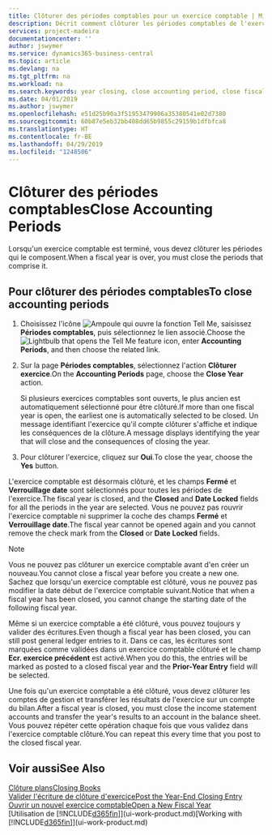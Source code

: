 ```yaml
---
title: Clôturer des périodes comptables pour un exercice comptable | Microsoft Docs
description: Décrit comment clôturer les périodes comptables de l'exercice comptable.
services: project-madeira
documentationcenter: ''
author: jswymer
ms.service: dynamics365-business-central
ms.topic: article
ms.devlang: na
ms.tgt_pltfrm: na
ms.workload: na
ms.search.keywords: year closing, close accounting period, close fiscal year, bank account detailed trial balance
ms.date: 04/01/2019
ms.author: jswymer
ms.openlocfilehash: e51d25b90a3f51953479906a35380541e02d7380
ms.sourcegitcommit: 60b87e5eb32bb408dd65b9855c29159b1dfbfca8
ms.translationtype: HT
ms.contentlocale: fr-BE
ms.lasthandoff: 04/29/2019
ms.locfileid: "1248506"
---
```

# <a name="close-accounting-periods"></a><span data-ttu-id="f9d75-103">Clôturer des périodes comptables</span><span class="sxs-lookup"><span data-stu-id="f9d75-103">Close Accounting Periods</span></span>
<span data-ttu-id="f9d75-104">Lorsqu'un exercice comptable est terminé, vous devez clôturer les périodes qui le composent.</span><span class="sxs-lookup"><span data-stu-id="f9d75-104">When a fiscal year is over, you must close the periods that comprise it.</span></span>

## <a name="to-close-accounting-periods"></a><span data-ttu-id="f9d75-105">Pour clôturer des périodes comptables</span><span class="sxs-lookup"><span data-stu-id="f9d75-105">To close accounting periods</span></span>
1. <span data-ttu-id="f9d75-106">Choisissez l'icône ![Ampoule qui ouvre la fonction Tell Me](media/ui-search/search_small.png "Dites-moi ce que vous voulez faire"), saisissez **Périodes comptables**, puis sélectionnez le lien associé.</span><span class="sxs-lookup"><span data-stu-id="f9d75-106">Choose the ![Lightbulb that opens the Tell Me feature](media/ui-search/search_small.png "Tell me what you want to do") icon, enter **Accounting Periods**, and then choose the related link.</span></span>
2. <span data-ttu-id="f9d75-107">Sur la page **Périodes comptables**, sélectionnez l'action **Clôturer exercice**.</span><span class="sxs-lookup"><span data-stu-id="f9d75-107">On the **Accounting Periods** page, choose the **Close Year** action.</span></span>

    <span data-ttu-id="f9d75-108">Si plusieurs exercices comptables sont ouverts, le plus ancien est automatiquement sélectionné pour être clôturé.</span><span class="sxs-lookup"><span data-stu-id="f9d75-108">If more than one fiscal year is open, the earliest one is automatically selected to be closed.</span></span> <span data-ttu-id="f9d75-109">Un message identifiant l'exercice qu'il compte clôturer s'affiche et indique les conséquences de la clôture.</span><span class="sxs-lookup"><span data-stu-id="f9d75-109">A message displays identifying the year that will close and the consequences of closing the year.</span></span>
3. <span data-ttu-id="f9d75-110">Pour clôturer l'exercice, cliquez sur **Oui**.</span><span class="sxs-lookup"><span data-stu-id="f9d75-110">To close the year, choose the **Yes** button.</span></span>

<span data-ttu-id="f9d75-111">L'exercice comptable est désormais clôturé, et les champs **Fermé** et **Verrouillage date** sont sélectionnés pour toutes les périodes de l'exercice.</span><span class="sxs-lookup"><span data-stu-id="f9d75-111">The fiscal year is closed, and the **Closed** and **Date Locked** fields for all the periods in the year are selected.</span></span> <span data-ttu-id="f9d75-112">Vous ne pouvez pas rouvrir l'exercice comptable ni supprimer la coche des champs **Fermé** et **Verrouillage date**.</span><span class="sxs-lookup"><span data-stu-id="f9d75-112">The fiscal year cannot be opened again and you cannot remove the check mark from the **Closed** or **Date Locked** fields.</span></span>

> [!NOTE]  
>   <span data-ttu-id="f9d75-113">Vous ne pouvez pas clôturer un exercice comptable avant d'en créer un nouveau.</span><span class="sxs-lookup"><span data-stu-id="f9d75-113">You cannot close a fiscal year before you create a new one.</span></span> <span data-ttu-id="f9d75-114">Sachez que lorsqu'un exercice comptable est clôturé, vous ne pouvez pas modifier la date début de l'exercice comptable suivant.</span><span class="sxs-lookup"><span data-stu-id="f9d75-114">Notice that when a fiscal year has been closed, you cannot change the starting date of the following fiscal year.</span></span>

<span data-ttu-id="f9d75-115">Même si un exercice comptable a été clôturé, vous pouvez toujours y valider des écritures.</span><span class="sxs-lookup"><span data-stu-id="f9d75-115">Even though a fiscal year has been closed, you can still post general ledger entries to it.</span></span> <span data-ttu-id="f9d75-116">Dans ce cas, les écritures sont marquées comme validées dans un exercice comptable clôturé et le champ **Ecr. exercice précédent** est activé.</span><span class="sxs-lookup"><span data-stu-id="f9d75-116">When you do this, the entries will be marked as posted to a closed fiscal year and the **Prior-Year Entry** field will be selected.</span></span>

<span data-ttu-id="f9d75-117">Une fois qu'un exercice comptable a été clôturé, vous devez clôturer les comptes de gestion et transférer les résultats de l'exercice sur un compte du bilan.</span><span class="sxs-lookup"><span data-stu-id="f9d75-117">After a fiscal year is closed, you must close the income statement accounts and transfer the year's results to an account in the balance sheet.</span></span> <span data-ttu-id="f9d75-118">Vous pouvez répéter cette opération chaque fois que vous validez dans l'exercice comptable clôturé.</span><span class="sxs-lookup"><span data-stu-id="f9d75-118">You can repeat this every time that you post to the closed fiscal year.</span></span>

## <a name="see-also"></a><span data-ttu-id="f9d75-119">Voir aussi</span><span class="sxs-lookup"><span data-stu-id="f9d75-119">See Also</span></span>
[<span data-ttu-id="f9d75-120">Clôture plans</span><span class="sxs-lookup"><span data-stu-id="f9d75-120">Closing Books</span></span>](year-close-books.md)  
[<span data-ttu-id="f9d75-121">Valider l'écriture de clôture d'exercice</span><span class="sxs-lookup"><span data-stu-id="f9d75-121">Post the Year-End Closing Entry</span></span>](year-how-post-year-end-close-entry.md)  
[<span data-ttu-id="f9d75-122">Ouvrir un nouvel exercice comptable</span><span class="sxs-lookup"><span data-stu-id="f9d75-122">Open a New Fiscal Year</span></span>](finance-how-open-new-fiscal-year.md)  
<span data-ttu-id="f9d75-123">[Utilisation de [!INCLUDE[d365fin](includes/d365fin_md.md)]](ui-work-product.md)</span><span class="sxs-lookup"><span data-stu-id="f9d75-123">[Working with [!INCLUDE[d365fin](includes/d365fin_md.md)]](ui-work-product.md)</span></span>
